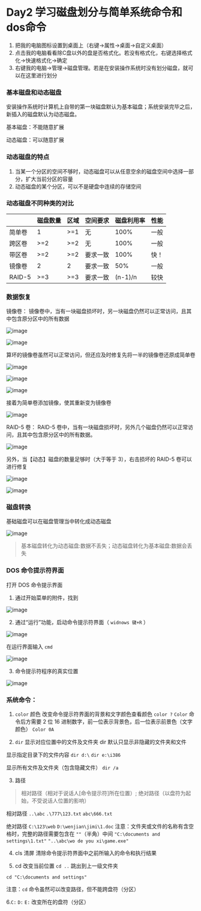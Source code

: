 # Day2 学习磁盘划分与简单系统命令和dos命令
1. 把我的电脑图标设置到桌面上（右键→属性→桌面→自定义桌面）
2. 点击我的电脑看看除C盘以外的盘是否格式化。若没有格式化，右键选择格式化→快速格式化→确定
3. 右键我的电脑→管理→磁盘管理。若是在安装操作系统时没有划分磁盘，就可以在这里进行划分

### 基本磁盘和动态磁盘
安装操作系统时计算机上自带的第一块磁盘默认为基本磁盘；系统安装完毕之后，新插入的磁盘默认为动态磁盘。

基本磁盘：不能随意扩展

动态磁盘：可以随意扩展

### 动态磁盘的特点
1. 当某一个分区的空间不够时，动态磁盘可以从任意空余的磁盘空间中选择一部分，扩大当前分区的容量
2. 动态磁盘的某个分区，可以不是硬盘中连续的存储空间

### 动态磁盘不同种类的对比

|       | 磁盘数量 | 区域 | 空间要求 | 磁盘利用率 | 性能 |
| ---------- | ---------- | ---------- | ---------- |---------- | ---------- |
|     简单卷       |   1        |       >=1     |       无     |      100%      |      一般      |
|     跨区卷       |     >=2       |     >=2       |      无      |     100%       |     一般        |
|     带区卷      |      >=2      |     >=2       |      要求一致      |    100%        |     快！       | 
|     镜像卷     |      2      |       2     |     要求一致       |      50%      |      一般      |  
|     RAID-5     |      >=3      |       >=3     |     要求一致       |     (n-1)/n       |      较快      | 



### 数据恢复
镜像卷： 镜像卷中，当有一块磁盘损坏时，另一块磁盘仍然可以正常访问，且其中包含原分区中的所有数据

![image](https://github.com/AlphaXiao/CTF-Windows-Security/blob/main/Days/pictures/%E5%9B%BE%E7%89%8748.png)

![image](https://github.com/AlphaXiao/CTF-Windows-Security/blob/main/Days/pictures/%E5%9B%BE%E7%89%8749.png)


算坏的镜像卷虽然可以正常访问，但还应及时修复先将一半的镜像卷还原成简单卷

![image](https://github.com/AlphaXiao/CTF-Windows-Security/blob/main/Days/pictures/%E5%9B%BE%E7%89%8750.png)

![image](https://github.com/AlphaXiao/CTF-Windows-Security/blob/main/Days/pictures/%E5%9B%BE%E7%89%8751.png)

![image](https://github.com/AlphaXiao/CTF-Windows-Security/blob/main/Days/pictures/%E5%9B%BE%E7%89%8752.png)


接着为简单卷添加镜像，使其重新变为镜像卷

![image](https://github.com/AlphaXiao/CTF-Windows-Security/blob/main/Days/pictures/%E5%9B%BE%E7%89%8753.png)


RAID-5 卷： RAID-5 卷中，当有一块磁盘损坏时，另外几个磁盘仍然可以正常访问，且其中包含原分区中的所有数据。

![image](https://github.com/AlphaXiao/CTF-Windows-Security/blob/main/Days/pictures/%E5%9B%BE%E7%89%8754.png)


另外，当【动态】磁盘的数量足够时（大于等于 3），右击损坏的 RAID-5 卷可以进行修复

![image](https://github.com/AlphaXiao/CTF-Windows-Security/blob/main/Days/pictures/%E5%9B%BE%E7%89%8755.png)

![image](https://github.com/AlphaXiao/CTF-Windows-Security/blob/main/Days/pictures/%E5%9B%BE%E7%89%8756.png)


### 磁盘转换
基础磁盘可以在磁盘管理当中转化成动态磁盘

![image](https://github.com/AlphaXiao/CTF-Windows-Security/blob/main/Days/pictures/%E5%9B%BE%E7%89%8757.png)


> 基本磁盘转化为动态磁盘:数据不丢失；动态磁盘转化为基本磁盘:数据会丢失

### DOS 命令提示符界面
打开 DOS 命令提示界面
1. 通过开始菜单的附件，找到

![image](https://github.com/AlphaXiao/CTF-Windows-Security/blob/main/Days/pictures/%E5%9B%BE%E7%89%8758.png)

2. 通过“运行”功能，启动命令提示符界面（ `widnows 键+R` ）

![image](https://github.com/AlphaXiao/CTF-Windows-Security/blob/main/Days/pictures/%E5%9B%BE%E7%89%8759.png)


在运行界面输入 `cmd`

![image](https://github.com/AlphaXiao/CTF-Windows-Security/blob/main/Days/pictures/%E5%9B%BE%E7%89%8760.png)

3. 命令提示符程序的真实位置

![image](https://github.com/AlphaXiao/CTF-Windows-Security/blob/main/Days/pictures/%E5%9B%BE%E7%89%8761.png)

### 系统命令：
1. `color` 颜色		改变命令提示符界面的背景和文字颜色查看颜色	`color ?`
`Color` 命令后方需要 2 位 16 进制数字，前一位表示背景色，后一位表示前景色（文字颜色） `Color 0A`

2. `dir`   显示对应位置中的文件及文件夹 dir	默认只显示非隐藏的文件夹和文件

显示指定目录下的文件内容 `dir d:\`
`dir e:\i386`

显示所有文件及文件夹（包含隐藏文件） `dir /a`

3. 路径
> 相对路径（相对于说话人[命令提示符]所在位置）; 绝对路径（以盘符为起始，不受说话人位置的影响） 

相对路径 `..\abc`	`.\777\123.txt`	`abc\666.txt` 

绝对路径 `C:\123\web`	`D:\wenjian\jimi\1.doc`
注意：文件夹或文件的名称有含空格时，完整的路径需要包含在 `""`（半角）中间 `"C:\documents and settings\1.txt"`
`"..\abc\wo de you xi\game.exe"`

4. cls 清屏 清除命令提示符界面中之前所输入的命令和执行结果


5. cd 改变当前位置
`cd ..`	跳出到上一级文件夹

`cd "C:\documents and settings"`

注意：`cd` 命令虽然可以改变路径，但不能跨盘符（分区）

6.`C:`   `D:`   `E:`	改变所在的盘符（分区）
